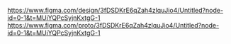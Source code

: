 https://www.figma.com/design/3fDSDKrE6qZah4zlquJio4/Untitled?node-id=0-1&t=MUiYQPcSyjnKxtgG-1
https://www.figma.com/proto/3fDSDKrE6qZah4zlquJio4/Untitled?node-id=0-1&t=MUiYQPcSyjnKxtgG-1
